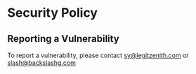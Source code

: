 # Security Policy

## Reporting a Vulnerability

To report a vulnerability, please contact sy@legitzenith.com or slash@backslashg.com
